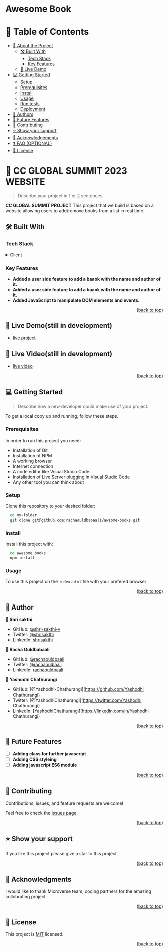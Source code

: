 # Awesome Book 
# 📗 Table of Contents

- [📖 About the Project](#about-project)
  - [🛠 Built With](#built-with)
    - [Tech Stack](#tech-stack)
    - [Key Features](#key-features)
  - [🚀 Live Demo](#live-demo)
- [💻 Getting Started](#getting-started)
  - [Setup](#setup)
  - [Prerequisites](#prerequisites)
  - [Install](#install)
  - [Usage](#usage)
  - [Run tests](#run-tests)
  - [Deployment](#triangular_flag_on_post-deployment)
- [👥 Authors](#authors)
- [🔭 Future Features](#future-features)
- [🤝 Contributing](#contributing)
- [⭐️ Show your support](#support)
- [🙏 Acknowledgements](#acknowledgements)
- [❓ FAQ (OPTIONAL)](#faq)
- [📝 License](#license)

<!-- PROJECT DESCRIPTION -->

# 📖 CC GLOBAL SUMMIT 2023 WEBSITE <a name="about-project"></a>

> Describe your project in 1 or 2 sentences.

**CC GLOBAL SUMMIT PROJECT** This project that we build is based on a website allowing users to add/remove books from a list in real time.

## 🛠 Built With <a name="built-with"></a>

### Tech Stack <a name="tech-stack"></a>

<details>
  <summary>Client</summary>
  <ul>
    <li>HTML</li>
    <li>Javascript & DOM</li>
    
  </ul>
</details>

<!-- Features -->

### Key Features <a name="key-features"></a>

- **Added a user side feature to add a baaok with the name and author of it.**
- **Added a user side feature to add a baaok with the name and author of it.**
- **Added JavaScript to manipulate DOM elements and events.**


<p align="right">(<a href="#readme-top">back to top</a>)</p>

<!-- LIVE DEMO -->

## 🚀 Live Demo(still in development) <a name="live-demo"></a>


- [live project](#)

## 🚀 Live Video(still in development) <a name="live-video"></a>

- [live video ](#)

<p align="right">(<a href="#readme-top">back to top</a>)</p>

<!-- GETTING STARTED -->

## 💻 Getting Started <a name="getting-started"></a>

> Describe how a new developer could make use of your project.

To get a local copy up and running, follow these steps.

### Prerequisites

In order to run this project you need:
 - Installation of Git
 - Installation of NPM
 - A working browser
 - Internet connection
 - A code editor like Visual Studio Code
 - Installation of Live Server plugging in Visual Studio Code
 - Any other tool you can think about

### Setup

Clone this repository to your desired folder:


```sh
  cd my-folder
  git clone git@github.com:rachaouldbabaali/awsome-books.git
```

### Install

Install this project with:


```sh
  cd awesome books
  npm install
```

### Usage

To use this project on the `index.html` file with your prefered browser
<p align="right">(<a href="#readme-top">back to top</a>)</p>

<!-- AUTHORS -->

## 👥 Author <a name="authors"></a>

👤 **Shri sakthi**

- GitHub: [@shri-sakthi-v](https://github.com/shri-sakhti-v)
- Twitter: [@shrisakthi](https://twitter.com/shrisakthi)
- LinkedIn: [shrisakthi](https://linkedin.com/in/shrisakthi)

👤 **Racha Ouldbabaali**

- GitHub: [@rachaouldbaali](https://github.com/rachaouldbaali)
- Twitter: [@rachaoulbaali](https://twitter.com/rachaouldbaali)
- LinkedIn: [rachaouldbaali](https://linkedin.com/in/rachaouldbaali)

👤 **Yashodhi Chathurangi**

- GitHub: [@Yashodhi-Chathurangi](https://github.com/Yashodhi Chathurangi)
- Twitter: [@YashodhiChathurangi](https://twitter.com/Yashodhi Chathurangi)
- LinkedIn: [YashodhiChathurangi](https://linkedin.com/in/Yashodhi Chathurangi)



<p align="right">(<a href="#readme-top">back to top</a>)</p>

<!-- FUTURE FEATURES -->

## 🔭 Future Features <a name="future-features"></a>


- [ ] **Adding class for further javascript**
- [ ] **Adding CSS styleing**
- [ ] **Adding javascript ES6 module**

<p align="right">(<a href="#readme-top">back to top</a>)</p>

<!-- CONTRIBUTING -->

## 🤝 Contributing <a name="contributing"></a>

Contributions, issues, and feature requests are welcome!

Feel free to check the [issues page](../../issues/).

<p align="right">(<a href="#readme-top">back to top</a>)</p>

<!-- SUPPORT -->

## ⭐️ Show your support <a name="support"></a>


If you like this project please give a star to this project

<p align="right">(<a href="#readme-top">back to top</a>)</p>

<!-- ACKNOWLEDGEMENTS -->

## 🙏 Acknowledgments <a name="acknowledgements"></a>


I would like to thank Microverse team, coding partners for the amazing collobrating project

<p align="right">(<a href="#readme-top">back to top</a>)</p>

## 📝 License <a name="license"></a>

This project is [MIT](./LICENCE) licensed.


<p align="right">(<a href="#readme-top">back to top</a>)</p>
